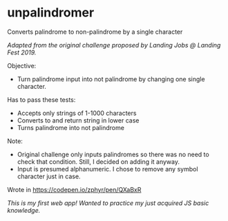 # unpalindromer
Converts palindrome to non-palindrome by a single character

*Adapted from the original challenge proposed by Landing Jobs @ Landing Fest 2019.*

Objective: 
- Turn palindrome input into not palindrome by changing one single character.

Has to pass these tests:
- Accepts only strings of 1-1000 characters
- Converts to and return string in lower case
- Turns palindrome into not palindrome

Note:
- Original challenge only inputs palindromes so there was no need to check that condition. Still, I decided on adding it anyway.
- Input is presumed alphanumeric. I chose to remove any symbol character just in case.


Wrote in https://codepen.io/zphyr/pen/QXaBxR

*This is my first web app! Wanted to practice my just acquired JS basic knowledge.*
